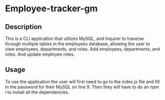 # Employee-tracker-gm

## Description

This is a CLI application that utilizes MySQL, and Inquirer to traverse through multiple tables in the employees database, allowing the user to view employees, departments, and roles. Add employees, departments, and roles. And update employee roles.

## Usage

To use the application the user will first need to go to the index.js file and fill in the password for their MySQL on line 9. Then they will have to do an npm i to install all the dependencies.